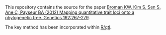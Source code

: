 
This repository contains the source for the paper
[Broman KW, Kim S, Sen S, Ane C, Payseur BA (2012) Mapping quantitative trait loci onto a phylogenetic tree. Genetics 192:267-279](http://www.ncbi.nlm.nih.gov/pubmed/22745229).

The key method has been incorporated within
[R/qtl](http://www.rqtl.org).
